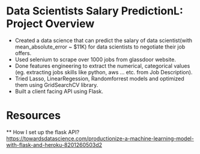 # Data Scientists Salary PredictionL: Project Overview
* Created a data science that can predict the salary of data scientist(with mean_absolute_error ~ $11K) for data scientists to negotiate their job offers.
* Used selenium to scrape over 1000 jobs from glassdoor website.
* Done features engineering to extract the numerical, categorical values (eg. extracting jobs skills like python, aws ... etc. from Job Description).
* Tried Lasso, LinearRegession, Randomforrest models and optimized them using GridSearchCV library.
* Built a client facing API using Flask.

# Resources
** How I set up the flask API?
https://towardsdatascience.com/productionize-a-machine-learning-model-with-flask-and-heroku-8201260503d2



